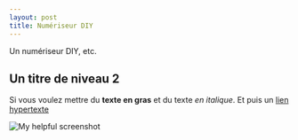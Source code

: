 ```yaml
---
layout: post
title: Numériseur DIY
---
```


Un numériseur DIY, etc. 

## Un titre de niveau 2

Si vous voulez mettre du **texte en gras** et du texte *en italique*. Et puis un [lien hypertexte](http://url.org)

![My helpful screenshot](/assets/coronamix.jpg)
